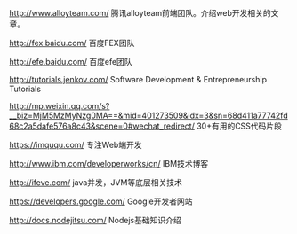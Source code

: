 
http://www.alloyteam.com/ 腾讯alloyteam前端团队。介绍web开发相关的文章。

http://fex.baidu.com/ 百度FEX团队

http://efe.baidu.com/ 百度efe团队

http://tutorials.jenkov.com/ Software Development & Entrepreneurship Tutorials

http://mp.weixin.qq.com/s?__biz=MjM5MzMyNzg0MA==&mid=401273509&idx=3&sn=68d411a77742fd68c2a5dafe576a8c43&scene=0#wechat_redirect/ 30+有用的CSS代码片段

https://imququ.com/ 专注Web端开发

http://www.ibm.com/developerworks/cn/ IBM技术博客

http://ifeve.com/ java并发，JVM等底层相关技术

https://developers.google.com/ Google开发者网站

http://docs.nodejitsu.com/ Nodejs基础知识介绍

